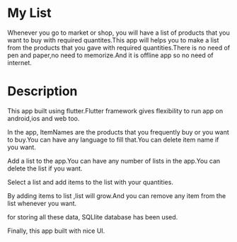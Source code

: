 # My List
Whenever  you go to market or shop, you will have a list of products that you want to buy with required quantites.This app will helps you to make a list from the products that you gave with required quantities.There is no need of pen and paper,no need to memorize.And it is offline app so no need of internet.

# Description
This app built using flutter.Flutter framework gives flexibility to run app on android,ios and web too.

In the app,
ItemNames are the products that you frequently buy or you want to buy.You can have any language to fill that.You can delete item name if you want.

Add a list to the app.You can have any number of lists in the app.You can delete the list if you want.

Select a list and add items to the list with your quantities.

By adding items to list ,list will grow.And you can remove any item from the list whenever you want.

for storing all these data, SQLlite database has been used. 

Finally, this app built with nice UI.
